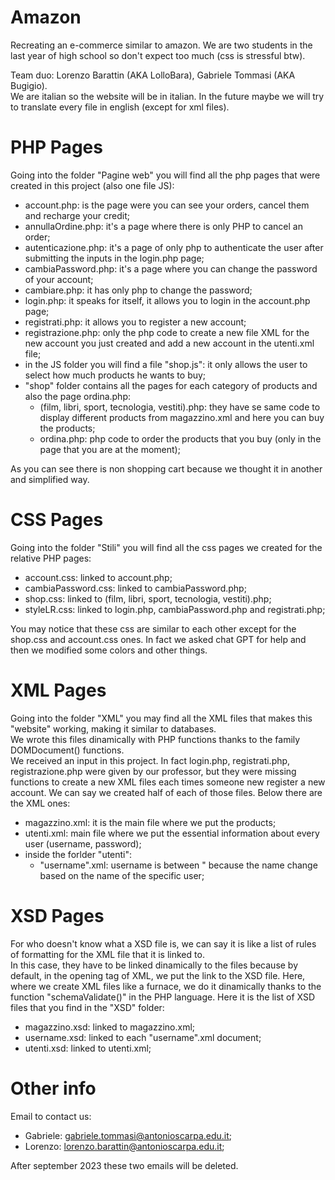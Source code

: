 # Amazon
Recreating an e-commerce similar to amazon. We are two students in the last year of high school so don't expect too much (css is stressful btw).

Team duo: Lorenzo Barattin (AKA LolloBara), Gabriele Tommasi (AKA Bugigio).<br>
We are italian so the website will be in italian. In the future maybe we will try to translate every file in english (except for xml files).

# PHP Pages
Going into the folder "Pagine web" you will find all the php pages that were created in this project (also one file JS):
- account.php: is the page were you can see your orders, cancel them and recharge your credit;
- annullaOrdine.php: it's a page where there is only PHP to cancel an order;
- autenticazione.php: it's a page of only php to authenticate the user after submitting the inputs in the login.php page;
- cambiaPassword.php: it's a page where you can change the password of your account;
- cambiare.php: it has only php to change the password;
- login.php: it speaks for itself, it allows you to login in the account.php page;
- registrati.php: it allows you to register a new account;
- registrazione.php: only the php code to create a new file XML for the new account you just created and add a new account in the utenti.xml file;
- in the JS folder you will find a file "shop.js": it only allows the user to select how much products he wants to buy;
- "shop" folder contains all the pages for each category of products and also the page ordina.php:
  - (film, libri, sport, tecnologia, vestiti).php: they have se same code to display different products from magazzino.xml and here you can buy the products;
  - ordina.php: php code to order the products that you buy (only in the page that you are at the moment);

As you can see there is non shopping cart because we thought it in another and simplified way.

# CSS Pages
Going into the folder "Stili" you will find all the css pages we created for the relative PHP pages:
- account.css: linked to account.php;
- cambiaPassword.css: linked to cambiaPassword.php;
- shop.css: linked to (film, libri, sport, tecnologia, vestiti).php;
- styleLR.css: linked to login.php, cambiaPassword.php and registrati.php;

You may notice that these css are similar to each other except for the shop.css and account.css ones. In fact we asked chat GPT for help and then we modified some colors and other things.

# XML Pages
Going into the folder "XML" you may find all the XML files that makes this "website" working, making it similar to databases.<br>
We wrote this files dinamically with PHP functions thanks to the family DOMDocument() functions.<br>
We received an input in this project. In fact login.php, registrati.php, registrazione.php were given by our professor, but they were missing functions to create a new XML files each times someone new register a new account. We can say we created half of each of those files. Below there are the XML ones:
- magazzino.xml: it is the main file where we put the products;
- utenti.xml: main file where we put the essential information about every user (username, password);
- inside the forlder "utenti":
  -  "username".xml: username is between " because the name change based on the name of the specific user;

# XSD Pages
For who doesn't know what a XSD file is, we can say it is like a list of rules of formatting for the XML file that it is linked to.<br>
In this case, they have to be linked dinamically to the files because by default, in the opening tag of XML, we put the link to the XSD file. Here, where we create XML files like a furnace, we do it dinamically thanks to the function "schemaValidate()" in the PHP language. Here it is the list of XSD files that you find in the "XSD" folder:
- magazzino.xsd: linked to magazzino.xml;
- username.xsd: linked to each "username".xml document;
- utenti.xsd: linked to utenti.xml;

# Other info
Email to contact us:
- Gabriele: gabriele.tommasi@antonioscarpa.edu.it;
- Lorenzo: lorenzo.barattin@antonioscarpa.edu.it;

After september 2023 these two emails will be deleted.
